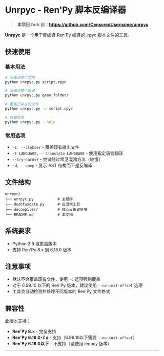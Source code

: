 # Unrpyc - Ren'Py 脚本反编译器

> **本项目 fork 自：https://github.com/CensoredUsername/unrpyc**

**Unrpyc** 是一个用于反编译 Ren'Py 编译的 .rpyc 脚本文件的工具。

## 快速使用

### 基本用法
```bash
# 反编译单个文件
python unrpyc.py script.rpyc

# 反编译整个目录
python unrpyc.py game_folder/

# 覆盖已存在的文件
python unrpyc.py -c script.rpyc

# 查看帮助
python unrpyc.py --help
```

### 常用选项
- `-c, --clobber` - 覆盖现有输出文件
- `-t LANGUAGE, --translate LANGUAGE` - 使用指定语言翻译
- `--try-harder` - 尝试绕过常见混淆方法（较慢）
- `-d, --dump` - 显示 AST 结构而不是反编译

## 文件结构
```
unrpyc/
├── unrpyc.py           # 主程序
├── deobfuscate.py      # 反混淆工具
├── decompiler/         # 核心反编译模块
└── README.md           # 本文档
```

## 系统要求
- Python 3.9 或更高版本
- 支持 Ren'Py 8.x 到 6.18.0 版本

## 注意事项
- 默认不会覆盖现有文件，使用 `-c` 选项强制覆盖
- 对于 6.99.10 以下的 Ren'Py 版本，建议使用 `--no-init-offset` 选项
- 工具会自动检测并处理不同版本的 Ren'Py 文件格式

## 兼容性
此版本支持：
- **Ren'Py 8.x** - 完全支持
- **Ren'Py 6.18.0-7.x** - 支持（6.99.10以下需要 `--no-init-offset`）
- **Ren'Py 6.18.0以下** - 不支持（请使用 legacy 版本）

---

